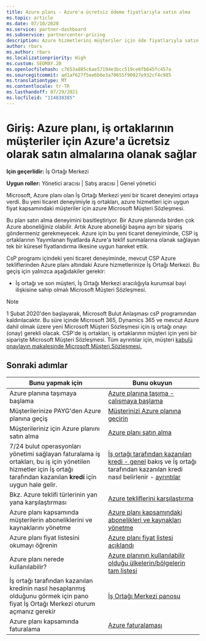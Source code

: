 ```yaml
---
title: Azure planı - Azure'a ücretsiz ödeme fiyatlarıyla satın alma
ms.topic: article
ms.date: 07/10/2020
ms.service: partner-dashboard
ms.subservice: partnercenter-pricing
description: Azure hizmetlerini müşteriler için öde fiyatlarıyla satın almak için Azure plan ticari deneyimi hakkında bilgi edinin. Yeni güvenlik gereksinimleri hakkında da bilgi edinebilirsiniz.
author: rbars
ms.author: rbars
ms.localizationpriority: High
ms.custom: SEOMAY.20
ms.openlocfilehash: c7653a885c6ae57194e3bcc519ce6fb645fc457a
ms.sourcegitcommit: ad1af627f5ee6b6e3a70655f90927e932cf4c985
ms.translationtype: MT
ms.contentlocale: tr-TR
ms.lasthandoff: 07/29/2021
ms.locfileid: "114838385"
---
```

# <a name="introduction-azure-plan-lets-partners-buy-azure-at-pay-as-you-go-rates-for-customers"></a>Giriş: Azure planı, iş ortaklarının müşteriler için Azure'a ücretsiz olarak satın almalarına olanak sağlar

**Için geçerlidir:** İş Ortağı Merkezi

**Uygun roller:** Yönetici aracısı | Satış aracısı | Genel yönetici

Microsoft, Azure planı olan İş Ortağı Merkezi yeni bir ticaret deneyimi ortaya verdi.  Bu yeni ticaret deneyimiyle iş ortakları, azure hizmetleri için uygun fiyat kapsamındaki müşteriler için azure Microsoft Müşteri Sözleşmesi.

Bu plan satın alma deneyimini basitleştiriyor. Bir Azure planında birden çok Azure aboneliğiniz olabilir. Artık Azure aboneliği başına ayrı bir sipariş göndermeniz gerekmeyecek. Azure için bu yeni ticaret deneyiminde, CSP iş ortaklarının Yayımlanan fiyatlarda Azure'a teklif sunmalarına olanak sağlayan tek bir küresel fiyatlandırma ilkesine uygun hareket ettik.

CsP programı içindeki yeni ticaret deneyiminde, mevcut CSP Azure tekliflerinden Azure planı altındaki Azure hizmetlerinize İş Ortağı Merkezi. Bu geçiş için yalnızca aşağıdakiler gerekir:

- İş ortağı ve son müşteri, İş Ortağı Merkezi aracılığıyla kurumsal bayi ilişkisine sahip olmalı Microsoft Müşteri Sözleşmesi.

>[!Note]
>1 Şubat 2020'den başlayarak, Microsoft Bulut Anlaşması csP programından kaldırılacaktır. Bu süre içinde Microsoft 365, Dynamics 365 ve mevcut Azure dahil olmak üzere yeni Microsoft Müşteri Sözleşmesi için iş ortağı onayı (onay) gerekli olacak. CSP'de iş ortakları, iş ortaklarının müşteri için yeni bir siparişte Microsoft Müşteri Sözleşmesi. Tüm ayrıntılar için, müşteri [kabulü onaylayın makalesinde Microsoft Müşteri Sözleşmesi.](confirm-customer-agreement.md)


## <a name="next-steps"></a>Sonraki adımlar

|**Bunu yapmak için**   |**Bunu okuyun**   |
|------------------|---------------------|
|Azure planına taşımaya başlama|[Azure planına taşıma - çalışmaya başlama](azure-plan-get-started.md)
|Müşterilerinize PAYG'den Azure planına geçiş|[Müşterinizi Azure planına geçirin](azure-plan-transition.md)|
|Müşterileriniz için Azure planını satın alma|[Azure planı satın alma](purchase-azure-plan.md)|
|7/24 bulut operasyonları yönetimi sağlayan faturalama iş ortakları, bu iş için yönetilen hizmetler için İş ortağı tarafından kazanılan **kredi** için uygun hale gelir.|[İş ortağı tarafından kazanılan kredi - genel](partner-earned-credit.md) bakış ve İş ortağı tarafından kazanılan kredi nasıl belirlenir - [ayrıntılar](partner-earned-credit-explanation.md)|
|Bkz. Azure teklifi türlerinin yan yana karşılaştırması|[Azure tekliflerini karşılaştırma](compare-azure-offers.md)|
|Azure planı kapsamında müşterilerin aboneliklerini ve kaynaklarını yönetme|[Azure planı kapsamındaki abonelikleri ve kaynakları yönetme](azure-plan-manage.md)|
|Azure planı fiyat listesini okumayı öğrenin   |[Azure planı fiyat listesi açıklandı](azure-plan-price-list.md)|
|Azure planı nerede kullanılabilir?|[Azure planının kullanılabilir olduğu ülkelerin/bölgelerin tam listesi](https://query.prod.cms.rt.microsoft.com/cms/api/am/binary/RE3QN0x)
|İş ortağı tarafından kazanılan kredinin nasıl hesaplanmış olduğunu görmek için pano fiyat İş Ortağı Merkezi oturum açmanız gerekir|[İş Ortağı Merkezi panosu](https://partner.microsoft.com/dashboard/home)|
|Azure planı kapsamında faturalama|[Azure faturalaması](azure-plan-billing.md)|
